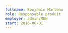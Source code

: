 ```yaml
---
fullname: Benjamin Marteau
role: Responsable produit
employer: admin/MEN
start: 2016-06-01
---
```


